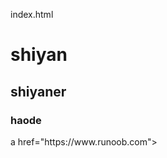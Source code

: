 index.html
<h1>shiyan</h1>
<h2>shiyaner</h2>
<p><h3>haode </h3></p>
a href="https://www.runoob.com"></a>
